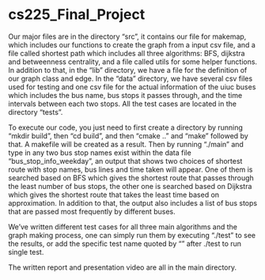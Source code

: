 # cs225_Final_Project

Our major files are in the directory “src”, it contains our file for makemap, which includes our functions to create the graph from a input csv file, and a file called shortest path which includes all three algorithms: BFS, dijkstra and betweenness centrality, and a file called utils for some helper functions. In addition to that, in the “lib” directory, we have a file for the definition of our graph class and edge. In the “data” directory, we have several csv files used for testing and one csv file for the actual information of the uiuc buses which includes the bus name, bus stops it passes through, and the time intervals between each two stops. All the test cases are located in the directory “tests”. 

To execute our code, you just need to first create a directory by running “mkdir build”, then “cd build”, and then “cmake ..” and “make” followed by that. A makefile will be created as a result. Then by running “./main” and type in any two bus stop names exist within the data file “bus_stop_info_weekday”, an output that shows two choices of shortest route with stop names, bus lines and time taken will appear. One of them is searched based on BFS which gives the shortest route that passes through the least number of bus stops, the other one is searched based on Dijkstra which gives the shortest route that takes the least time based on approximation. In addition to that, the output also includes a list of bus stops that are passed most frequently by different buses. 

We’ve written different test cases for all three main algorithms and the graph making process, one can simply run them by executing “./test” to see the results, or add the specific test name quoted by “” after ./test to run single test.

The written report and presentation video are all in the main directory.
